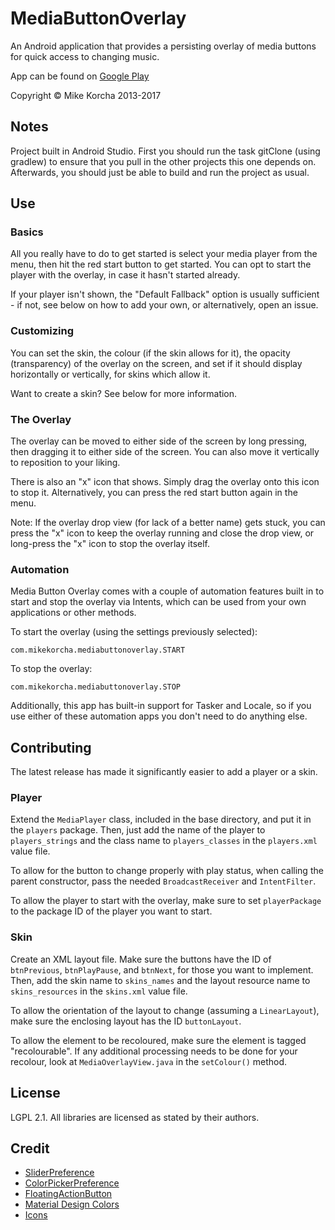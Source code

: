 MediaButtonOverlay
==================

An Android application that provides a persisting overlay of media buttons for quick access to changing music.

App can be found on [Google Play](https://play.google.com/store/apps/details?id=com.mikekorcha.mediabuttonoverlay)

Copyright © Mike Korcha 2013-2017

Notes
-----

Project built in Android Studio. First you should run the task gitClone (using gradlew) to ensure that you pull in the other projects this one depends on. Afterwards, you should just be able to build and run the project as usual.

Use
---

### Basics

All you really have to do to get started is select your media player from the menu, then hit the red start button to get started. You can opt to start the player with the overlay, in case it hasn't started already.

If your player isn't shown, the "Default Fallback" option is usually sufficient - if not, see below on how to add your own, or alternatively, open an issue.

### Customizing

You can set the skin, the colour (if the skin allows for it), the opacity (transparency) of the overlay on the screen, and set if it should display horizontally or vertically, for skins which allow it.

Want to create a skin? See below for more information.

### The Overlay

The overlay can be moved to either side of the screen by long pressing, then dragging it to either side of the screen. You can also move it vertically to reposition to your liking.

There is also an "x" icon that shows. Simply drag the overlay onto this icon to stop it. Alternatively, you can press the red start button again in the menu.

Note: If the overlay drop view (for lack of a better name) gets stuck, you can press the "x" icon to keep the overlay running and close the drop view, or long-press the  "x" icon to stop the overlay itself.

### Automation

Media Button Overlay comes with a couple of automation features built in to start and stop the overlay via Intents, which can be used from your own applications or other methods.

To start the overlay (using the settings previously selected):

```
com.mikekorcha.mediabuttonoverlay.START
```

To stop the overlay:

```
com.mikekorcha.mediabuttonoverlay.STOP
```

Additionally, this app has built-in support for Tasker and Locale, so if you use either of these automation apps you don't need to do anything else.

Contributing
------------

The latest release has made it significantly easier to add a player or a skin.

### Player

Extend the `MediaPlayer` class, included in the base directory, and put it in the `players` package. Then, just add the name of the player to `players_strings` and the class name to `players_classes` in the `players.xml` value file.

To allow for the button to change properly with play status, when calling the parent constructor, pass the needed `BroadcastReceiver` and `IntentFilter`.

To allow the player to start with the overlay, make sure to set `playerPackage` to the package ID of the player you want to start.

### Skin

Create an XML layout file. Make sure the buttons have the ID of `btnPrevious`, `btnPlayPause`, and `btnNext`, for those you want to implement. Then, add the skin name to `skins_names` and the layout resource name to `skins_resources` in the `skins.xml` value file.

To allow the orientation of the layout to change (assuming a `LinearLayout`), make sure the enclosing layout has the ID `buttonLayout`.

To allow the element to be recoloured, make sure the element is tagged "recolourable". If any additional processing needs to be done for your recolour, look at `MediaOverlayView.java` in the `setColour()` method.

License
-------

LGPL 2.1. All libraries are licensed as stated by their authors.

Credit
------

* [SliderPreference](https://github.com/jayschwa/AndroidSliderPreference)
* [ColorPickerPreference](https://github.com/attenzione/android-ColorPickerPreference)
* [FloatingActionButton](https://github.com/futuresimple/android-floating-action-button)
* [Material Design Colors](https://github.com/wada811/Android-Material-Design-Colors)
* [Icons](http://iconmonstr.com/)
